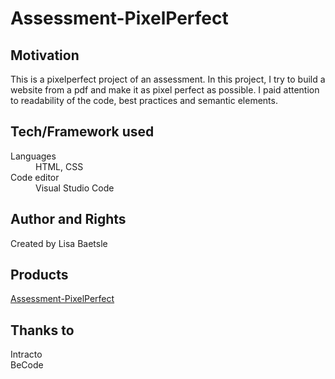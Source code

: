 # Assessment-PixelPerfect

## Motivation

This is a pixelperfect project of an assessment.
In this project, I try to build a website from a pdf and make it as pixel perfect as possible.
I paid attention to readability of the code, best practices and semantic elements.

## Tech/Framework used

<dl>
  <dt>Languages</dt>
  <dd>HTML, CSS</dd> 
      
  <dt>Code editor</dt>
  <dd>Visual Studio Code</dd>
</dl>

## Author and Rights

Created by Lisa Baetsle

## Products

[Assessment-PixelPerfect](https://lisabaetsle.github.io/Assessment-PixelPerfect/)

## Thanks to

Intracto  
BeCode
